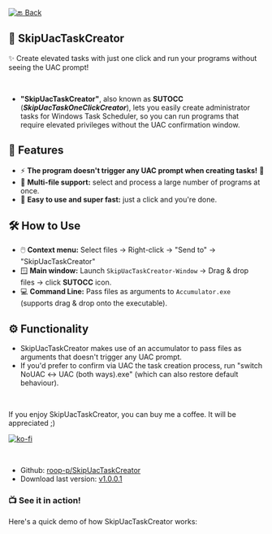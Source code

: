<!--[🔙 Back](https://roob-p.github.io)-->
<!--[![🔙 Back](https://img.shields.io/badge/🔙-Back-blue)](https://roob-p.github.io)-->
[![🔙 Back](https://img.shields.io/badge/🔙-Back-white?style=flat-square&logoColor=blue&color=blue)](https://roob-p.github.io)

## 🚀 SkipUacTaskCreator
✨ Create elevated tasks with just one click and run your programs without seeing the UAC prompt!

<br>



- **"SkipUacTaskCreator"**, also known as **SUTOCC** (***SkipUacTaskOneClickCreator***), lets you easily create administrator tasks for Windows Task Scheduler, so you can run programs that require elevated privileges without the UAC confirmation window.



## 🌟 Features
- ⚡ **The program doesn't trigger any UAC prompt when creating tasks!** 💪
- 📁 **Multi-file support:** select and process a large number of programs at once.
- 🧠 **Easy to use and super fast:** just a click and you're done. 


## 🛠️ How to Use
- 🖱️ **Context menu:** Select files → Right-click → "Send to" → "SkipUacTaskCreator" 
- 🪟 **Main window:** Launch `SkipUacTaskCreator-Window` → Drag & drop files → click **SUTOCC** icon.
- 💻 **Command Line:** Pass files as arguments to `Accumulator.exe` (supports drag & drop onto the executable).


## ⚙️ Functionality
-  SkipUacTaskCreator makes use of an accumulator to pass files as arguments that doesn't trigger any UAC prompt.
- If you'd prefer to confirm via UAC the task creation process, run "switch NoUAC ↔ UAC (both ways).exe" (which can also restore default behaviour).

<br>

If you enjoy SkipUacTaskCreator, you can buy me a coffee. It will be appreciated ;)

[![ko-fi](https://ko-fi.com/img/githubbutton_sm.svg)](https://ko-fi.com/E1E214R1KB)

<br>

- Github: [roop-p/SkipUacTaskCreator](https://github.com/roob-p/SkipUacTaskCreator/)
- Download last version:
  [v1.0.0.1](https://github.com/roob-p/SkipUacTaskCreator/releases/download/v1.0.0.1/SkipUacTaskCreator-INSTALLER.exe)


### 📺 See it in action!
Here's a quick demo of how SkipUacTaskCreator works:


